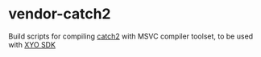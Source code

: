 # vendor-catch2
Build scripts for compiling [catch2](https://github.com/catchorg/Catch2) with MSVC compiler toolset, to be used with [XYO SDK](https://github.com/g-stefan/xyo-sdk)
